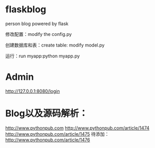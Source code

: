 flaskblog
=========

person blog powered by flask

修改配置：modify the config.py 

创建数据库和表：create table: modify model.py

运行：run myapp:python myapp.py

Admin
==========
http://127.0.0.1:8080/login


Blog以及源码解析：
==========
http://www.pythonpub.com
http://www.pythonpub.com/article/1474
http://www.pythonpub.com/article/1475
待添加：
http://www.pythonpub.com/article/1476